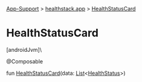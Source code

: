 
[App-Support](../../app-support.html) > [healthstack.app](index.html) > [HealthStatusCard](-health-status-card.html)



# HealthStatusCard



[androidJvm]\




@Composable



fun [HealthStatusCard](-health-status-card.html)(data: [List](https://kotlinlang.org/api/latest/jvm/stdlib/kotlin.collections/-list/index.html)&lt;[HealthStatus](../healthstack.app.status/-health-status/index.html)&gt;)





